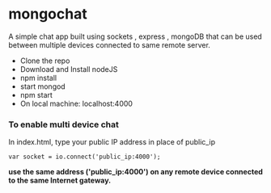 # mongochat   
A simple chat app built using sockets , express , mongoDB that can be used between multiple devices connected to same remote server.

 
*  Clone the repo
*  Download and Install nodeJS
*  npm install
*  start mongod
*  npm start
*  On local machine: localhost:4000

### To enable multi device chat

In index.html, type your public IP address in place of public_ip
```
var socket = io.connect('public_ip:4000');
```

<b>use the same address ('public_ip:4000') on any remote device connected to the same Internet gateway.</b>


